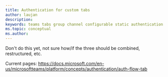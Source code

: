 ```yaml
---
title: Authentication for custom tabs
author: laujan
description: 
keywords: teams tabs group channel configurable static authentication
ms.topic: conceptual
ms.author: 
---
```


Don't do this yet, not sure how/if the three should be combined, restructured, etc.

Current pages:
https://docs.microsoft.com/en-us/microsoftteams/platform/concepts/authentication/auth-flow-tab
